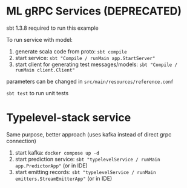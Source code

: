 # ML gRPC Services (DEPRECATED)
 
sbt 1.3.8 required to run this example

To run service with model:
1. generate scala code from proto: `sbt compile`
2. start service:  `sbt "Compile / runMain app.StartServer"`
3. start client for generating test messages/models:  `sbt "Compile / runMain client.Client"`

parameters can be changed in `src/main/resources/reference.conf`

`sbt test` to run unit tests

# Typelevel-stack service

Same purpose, better approach (uses kafka instead of direct grpc connection)
1) start kafka: `docker compose up -d`
2) start prediction service: `sbt "typelevelService / runMain app.PredictorApp"` (or in IDE)
3) start emitting records: `sbt "typelevelService / runMain emitters.StreamEmitterApp"` (or in IDE)
